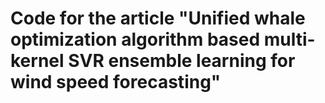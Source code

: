 # Code for the article "Unified whale optimization algorithm based multi-kernel SVR ensemble learning for wind speed forecasting"
